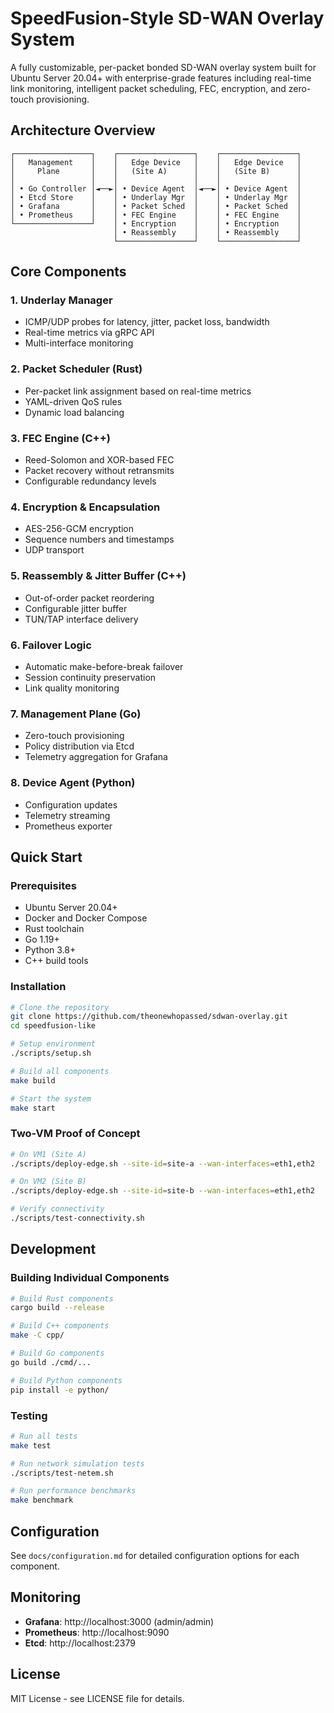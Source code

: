 # SpeedFusion-Style SD-WAN Overlay System

A fully customizable, per-packet bonded SD-WAN overlay system built for Ubuntu Server 20.04+ with enterprise-grade features including real-time link monitoring, intelligent packet scheduling, FEC, encryption, and zero-touch provisioning.

## Architecture Overview

```
┌─────────────────┐    ┌─────────────────┐    ┌─────────────────┐
│   Management    │    │   Edge Device   │    │   Edge Device   │
│     Plane       │    │   (Site A)      │    │   (Site B)      │
│                 │    │                 │    │                 │
│ • Go Controller │◄──►│ • Device Agent  │◄──►│ • Device Agent  │
│ • Etcd Store    │    │ • Underlay Mgr  │    │ • Underlay Mgr  │
│ • Grafana       │    │ • Packet Sched  │    │ • Packet Sched  │
│ • Prometheus    │    │ • FEC Engine    │    │ • FEC Engine    │
└─────────────────┘    │ • Encryption    │    │ • Encryption    │
                       │ • Reassembly    │    │ • Reassembly    │
                       └─────────────────┘    └─────────────────┘
```

## Core Components

### 1. Underlay Manager
- ICMP/UDP probes for latency, jitter, packet loss, bandwidth
- Real-time metrics via gRPC API
- Multi-interface monitoring

### 2. Packet Scheduler (Rust)
- Per-packet link assignment based on real-time metrics
- YAML-driven QoS rules
- Dynamic load balancing

### 3. FEC Engine (C++)
- Reed-Solomon and XOR-based FEC
- Packet recovery without retransmits
- Configurable redundancy levels

### 4. Encryption & Encapsulation
- AES-256-GCM encryption
- Sequence numbers and timestamps
- UDP transport

### 5. Reassembly & Jitter Buffer (C++)
- Out-of-order packet reordering
- Configurable jitter buffer
- TUN/TAP interface delivery

### 6. Failover Logic
- Automatic make-before-break failover
- Session continuity preservation
- Link quality monitoring

### 7. Management Plane (Go)
- Zero-touch provisioning
- Policy distribution via Etcd
- Telemetry aggregation for Grafana

### 8. Device Agent (Python)
- Configuration updates
- Telemetry streaming
- Prometheus exporter

## Quick Start

### Prerequisites
- Ubuntu Server 20.04+
- Docker and Docker Compose
- Rust toolchain
- Go 1.19+
- Python 3.8+
- C++ build tools

### Installation

```bash
# Clone the repository
git clone https://github.com/theonewhopassed/sdwan-overlay.git
cd speedfusion-like

# Setup environment
./scripts/setup.sh

# Build all components
make build

# Start the system
make start
```

### Two-VM Proof of Concept

```bash
# On VM1 (Site A)
./scripts/deploy-edge.sh --site-id=site-a --wan-interfaces=eth1,eth2

# On VM2 (Site B)  
./scripts/deploy-edge.sh --site-id=site-b --wan-interfaces=eth1,eth2

# Verify connectivity
./scripts/test-connectivity.sh
```

## Development

### Building Individual Components

```bash
# Build Rust components
cargo build --release

# Build C++ components
make -C cpp/

# Build Go components
go build ./cmd/...

# Build Python components
pip install -e python/
```

### Testing

```bash
# Run all tests
make test

# Run network simulation tests
./scripts/test-netem.sh

# Run performance benchmarks
make benchmark
```

## Configuration

See `docs/configuration.md` for detailed configuration options for each component.

## Monitoring

- **Grafana**: http://localhost:3000 (admin/admin)
- **Prometheus**: http://localhost:9090
- **Etcd**: http://localhost:2379

## License

MIT License - see LICENSE file for details. 